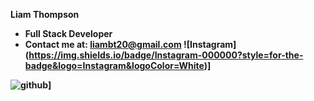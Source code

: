 <b>Liam Thompson
- Full Stack Developer
- Contact me at: liambt20@gmail.com
![Instagram] (https://img.shields.io/badge/Instagram-000000?style=for-the-badge&logo=Instagram&logoColor=White)]
  
 ![github](https://img.shields.io/badge/GitHub-000000?style=for-the-badge&logo=GitHub&logoColor=white)]
